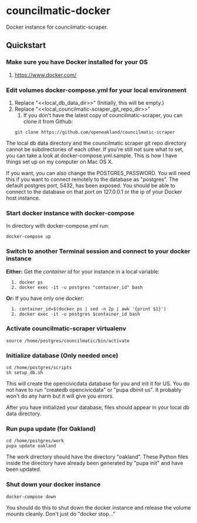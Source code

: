 # councilmatic-docker
Docker instance for councilmatic-scraper.  

## Quickstart

###  Make sure you have Docker installed for your OS
1. https://www.docker.com/

### Edit volumes docker-compose.yml for your local environment
1. Replace "<<local_db_data_dir>>" (Initially, this will be empty.)
2. Replace "<<local_councilmatic-scraper_git_repo_dir>>"
   1. If you don't have the latest copy of councilmatic-scraper, you can clone it from Github:
   ```
   git clone https://github.com/openoakland/councilmatic-scraper
   ```

The local db data directory and the councilmatic scraper git repo directory cannot be subdirectories of each other. If you're still not sure what to set, you can take a look at docker-compose.yml.sample. This is how I have things set up on my computer on Mac OS X.

If you want, you can also change the POSTGRES_PASSWORD.  You will need this if you want to connect remotely to the database as "postgres".  The default postgres port, 5432, has been exposed.  You should be able to connect to the database on that port on 127.0.0.1 or the ip of your Docker host instance.

### Start docker instance with docker-compose
In directory with docker-compose.yml run:
```
docker-compose up
```

### Switch to another Terminal session and connect to your docker instance 

   **Either:** Get the *container id* for your instance in a local variable:
```
  1. docker ps
  2. docker exec -it -u postgres "container_id" bash
```    

   **Or:** If you have only one docker:
```         
  1. container_id=$(docker ps | sed -n 2p | awk '{print $1}')
  2. docker exec -it -u postgres $container_id bash
```
### Activate councilmatic-scraper virtualenv
```
source /home/postgres/councilmatic/bin/activate
```

### Initialize database (**Only needed once**)
```
cd /home/postgres/scripts
sh setup_db.sh
```
This will create the opencivicdata database for you and init it for US.  You do not have to run "createdb opencivicdata" or "pupa dbinit us".  It probably won't do any harm but it will give you errors.

After you have initialized your database, files should appear in your local db data directory. 

### Run pupa update (for Oakland)
```
cd /home/postgres/work
pupa update oakland
```

The work directory should have the directory "oakland".  These Python files inside the directory have already been generated by "pupa init" and have been updated.

### Shut down your docker instance
```
docker-compose down
```

You should do this to shut down the docker instance and release the volume mounts cleanly.  Don't just do "docker stop..."